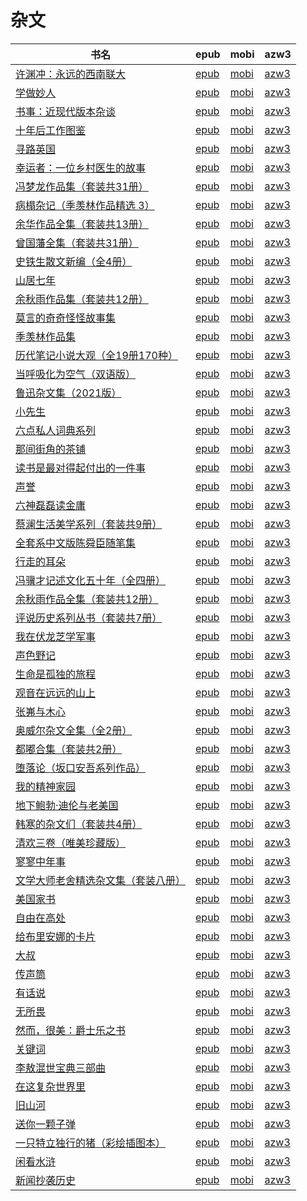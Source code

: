# 杂文

| 书名 | epub | mobi | azw3 |
| --- | --- | --- | --- |
| [许渊冲：永远的西南联大](http://ct.dalanmei.com/f/31084289-771246829-ed0587) | [epub](http://ct.dalanmei.com/f/31084289-771246829-ed0587) | [mobi](http://ct.dalanmei.com/f/31084289-771231590-a0051b) | [azw3](http://ct.dalanmei.com/f/31084289-771236524-f663a4) |
| [学做妙人](http://ct.dalanmei.com/f/31084289-771240484-d2271f) | [epub](http://ct.dalanmei.com/f/31084289-771240484-d2271f) | [mobi](http://ct.dalanmei.com/f/31084289-771228581-799158) | [azw3](http://ct.dalanmei.com/f/31084289-771232486-f48235) |
| [书事：近现代版本杂谈](http://ct.dalanmei.com/f/31084289-771240603-b0658a) | [epub](http://ct.dalanmei.com/f/31084289-771240603-b0658a) | [mobi](http://ct.dalanmei.com/f/31084289-771228804-73feb0) | [azw3](http://ct.dalanmei.com/f/31084289-771232613-1d45e6) |
| [十年后工作图鉴](http://ct.dalanmei.com/f/31084289-771240610-975544) | [epub](http://ct.dalanmei.com/f/31084289-771240610-975544) | [mobi](http://ct.dalanmei.com/f/31084289-771228815-26a21f) | [azw3](http://ct.dalanmei.com/f/31084289-771232620-582620) |
| [寻路英国](http://ct.dalanmei.com/f/31084289-771240689-2cdf9d) | [epub](http://ct.dalanmei.com/f/31084289-771240689-2cdf9d) | [mobi](http://ct.dalanmei.com/f/31084289-771228936-763de4) | [azw3](http://ct.dalanmei.com/f/31084289-771232707-1db4b5) |
| [幸运者：一位乡村医生的故事](http://ct.dalanmei.com/f/31084289-771240699-6cef2b) | [epub](http://ct.dalanmei.com/f/31084289-771240699-6cef2b) | [mobi](http://ct.dalanmei.com/f/31084289-771228957-6a8a32) | [azw3](http://ct.dalanmei.com/f/31084289-771232722-111a13) |
| [冯梦龙作品集（套装共31册）](http://ct.dalanmei.com/f/31084289-771241143-3fd0cc) | [epub](http://ct.dalanmei.com/f/31084289-771241143-3fd0cc) | [mobi](http://ct.dalanmei.com/f/31084289-771229578-8dfffb) | [azw3](http://ct.dalanmei.com/f/31084289-771233266-8d06c8) |
| [病榻杂记（季羡林作品精选 3）](http://ct.dalanmei.com/f/31084289-771241229-a8cb75) | [epub](http://ct.dalanmei.com/f/31084289-771241229-a8cb75) | [mobi](http://ct.dalanmei.com/f/31084289-771229665-2e70f9) | [azw3](http://ct.dalanmei.com/f/31084289-771233334-32c6f9) |
| [余华作品全集（套装共13册）](http://ct.dalanmei.com/f/31084289-771241292-cee263) | [epub](http://ct.dalanmei.com/f/31084289-771241292-cee263) | [mobi](http://ct.dalanmei.com/f/31084289-771229811-9ba909) | [azw3](http://ct.dalanmei.com/f/31084289-771233378-d06485) |
| [曾国藩全集（套装共31册）](http://ct.dalanmei.com/f/31084289-771246002-a70f51) | [epub](http://ct.dalanmei.com/f/31084289-771246002-a70f51) | [mobi](http://ct.dalanmei.com/f/31084289-771230323-39cf88) | [azw3](http://ct.dalanmei.com/f/31084289-771235802-3730f9) |
| [史铁生散文新编（全4册）](http://ct.dalanmei.com/f/31084289-771246021-d2126f) | [epub](http://ct.dalanmei.com/f/31084289-771246021-d2126f) | [mobi](http://ct.dalanmei.com/f/31084289-771230352-2091a1) | [azw3](http://ct.dalanmei.com/f/31084289-771235823-1760f5) |
| [山居七年](http://ct.dalanmei.com/f/31084289-771246034-2b9c1d) | [epub](http://ct.dalanmei.com/f/31084289-771246034-2b9c1d) | [mobi](http://ct.dalanmei.com/f/31084289-771230367-c60f3f) | [azw3](http://ct.dalanmei.com/f/31084289-771235838-8add4a) |
| [余秋雨作品集（套装共12册）](http://ct.dalanmei.com/f/31084289-771246121-db7322) | [epub](http://ct.dalanmei.com/f/31084289-771246121-db7322) | [mobi](http://ct.dalanmei.com/f/31084289-771230486-06d8fe) | [azw3](http://ct.dalanmei.com/f/31084289-771235890-07da9b) |
| [莫言的奇奇怪怪故事集](http://ct.dalanmei.com/f/31084289-771246350-4bfd48) | [epub](http://ct.dalanmei.com/f/31084289-771246350-4bfd48) | [mobi](http://ct.dalanmei.com/f/31084289-771230850-bdaf41) | [azw3](http://ct.dalanmei.com/f/31084289-771236100-9a7383) |
| [季羡林作品集](http://ct.dalanmei.com/f/31084289-599098003-54e1d9) | [epub](http://ct.dalanmei.com/f/31084289-599098003-54e1d9) | [mobi](http://ct.dalanmei.com/f/31084289-599086519-570792) | [azw3](http://ct.dalanmei.com/f/31084289-599087722-57bed4) |
| [历代笔记小说大观（全19册170种）](http://ct.dalanmei.com/f/31084289-585235185-5a5b7c) | [epub](http://ct.dalanmei.com/f/31084289-585235185-5a5b7c) | [mobi](http://ct.dalanmei.com/f/31084289-585231212-23702a) | [azw3](http://ct.dalanmei.com/f/31084289-585233009-1c3839) |
| [当呼吸化为空气（双语版）](http://ct.dalanmei.com/f/31084289-582590431-41b8c3) | [epub](http://ct.dalanmei.com/f/31084289-582590431-41b8c3) | [mobi](http://ct.dalanmei.com/f/31084289-582590335-1c1d1e) | [azw3](http://ct.dalanmei.com/f/31084289-582590388-f823f8) |
| [鲁迅杂文集（2021版）](http://ct.dalanmei.com/f/31084289-578844094-16f0f7) | [epub](http://ct.dalanmei.com/f/31084289-578844094-16f0f7) | [mobi](http://ct.dalanmei.com/f/31084289-578840082-f68897) | [azw3](http://ct.dalanmei.com/f/31084289-578842424-4ca7c9) |
| [小先生](http://ct.dalanmei.com/f/31084289-578844168-ffb894) | [epub](http://ct.dalanmei.com/f/31084289-578844168-ffb894) | [mobi](http://ct.dalanmei.com/f/31084289-578840203-5545ff) | [azw3](http://ct.dalanmei.com/f/31084289-578842526-c2d188) |
| [六点私人词典系列](http://ct.dalanmei.com/f/31084289-575330535-c81426) | [epub](http://ct.dalanmei.com/f/31084289-575330535-c81426) | [mobi](http://ct.dalanmei.com/f/31084289-575220113-51caec) | [azw3](http://ct.dalanmei.com/f/31084289-575305067-90019f) |
| [那间街角的茶铺](http://ct.dalanmei.com/f/31084289-570287221-9d26d1) | [epub](http://ct.dalanmei.com/f/31084289-570287221-9d26d1) | [mobi](http://ct.dalanmei.com/f/31084289-570170331-b55d4e) | [azw3](http://ct.dalanmei.com/f/31084289-570358571-39c4b7) |
| [读书是最对得起付出的一件事](http://ct.dalanmei.com/f/31084289-570287845-a44503) | [epub](http://ct.dalanmei.com/f/31084289-570287845-a44503) | [mobi](http://ct.dalanmei.com/f/31084289-570170443-8004a6) | [azw3](http://ct.dalanmei.com/f/31084289-570358798-5c285e) |
| [声誉](http://ct.dalanmei.com/f/31084289-570291342-24a84d) | [epub](http://ct.dalanmei.com/f/31084289-570291342-24a84d) | [mobi](http://ct.dalanmei.com/f/31084289-570171220-8f9931) | [azw3](http://ct.dalanmei.com/f/31084289-570360173-ffa9da) |
| [六神磊磊读金庸](http://ct.dalanmei.com/f/31084289-570316530-266c67) | [epub](http://ct.dalanmei.com/f/31084289-570316530-266c67) | [mobi](http://ct.dalanmei.com/f/31084289-570164273-55bb1d) | [azw3](http://ct.dalanmei.com/f/31084289-571381131-98d048) |
| [蔡澜生活美学系列（套装共9册）](http://ct.dalanmei.com/f/31084289-570353459-8a12f5) | [epub](http://ct.dalanmei.com/f/31084289-570353459-8a12f5) | [mobi](http://ct.dalanmei.com/f/31084289-570130194-d64649) | [azw3](http://ct.dalanmei.com/f/31084289-571401752-806892) |
| [全套系中文版陈舜臣随笔集](http://ct.dalanmei.com/f/31084289-572080082-7c889f) | [epub](http://ct.dalanmei.com/f/31084289-572080082-7c889f) | [mobi](http://ct.dalanmei.com/f/31084289-571729728-27a35c) | [azw3](http://ct.dalanmei.com/f/31084289-572106937-273ef1) |
| [行走的耳朵](http://ct.dalanmei.com/f/31084289-572090130-fd7b72) | [epub](http://ct.dalanmei.com/f/31084289-572090130-fd7b72) | [mobi](http://ct.dalanmei.com/f/31084289-571728001-841b52) | [azw3](http://ct.dalanmei.com/f/31084289-572113527-1c4097) |
| [冯骥才记述文化五十年（全四册）](http://ct.dalanmei.com/f/31084289-572112607-cced65) | [epub](http://ct.dalanmei.com/f/31084289-572112607-cced65) | [mobi](http://ct.dalanmei.com/f/31084289-571723345-722bb6) | [azw3](http://ct.dalanmei.com/f/31084289-572116794-cb9d19) |
| [余秋雨作品全集（套装共12册）](http://ct.dalanmei.com/f/31084289-572114813-a6efbc) | [epub](http://ct.dalanmei.com/f/31084289-572114813-a6efbc) | [mobi](http://ct.dalanmei.com/f/31084289-571711248-19282f) | [azw3](http://ct.dalanmei.com/f/31084289-572134240-ead7a1) |
| [评说历史系列丛书（套装共7册）](http://ct.dalanmei.com/f/31084289-572114976-fedee2) | [epub](http://ct.dalanmei.com/f/31084289-572114976-fedee2) | [mobi](http://ct.dalanmei.com/f/31084289-571710394-5206c7) | [azw3](http://ct.dalanmei.com/f/31084289-572135321-5bddd3) |
| [我在伏龙芝学军事](http://ct.dalanmei.com/f/31084289-572115108-f63716) | [epub](http://ct.dalanmei.com/f/31084289-572115108-f63716) | [mobi](http://ct.dalanmei.com/f/31084289-571709592-d329bf) | [azw3](http://ct.dalanmei.com/f/31084289-572136241-5007d8) |
| [声色野记](http://ct.dalanmei.com/f/31084289-572115162-198e9b) | [epub](http://ct.dalanmei.com/f/31084289-572115162-198e9b) | [mobi](http://ct.dalanmei.com/f/31084289-571709372-668639) | [azw3](http://ct.dalanmei.com/f/31084289-572136420-b5d0ad) |
| [生命是孤独的旅程](http://ct.dalanmei.com/f/31084289-572115451-87fbe7) | [epub](http://ct.dalanmei.com/f/31084289-572115451-87fbe7) | [mobi](http://ct.dalanmei.com/f/31084289-571708318-80cee3) | [azw3](http://ct.dalanmei.com/f/31084289-572137421-940d37) |
| [观音在远远的山上](http://ct.dalanmei.com/f/31084289-572120267-13f99d) | [epub](http://ct.dalanmei.com/f/31084289-572120267-13f99d) | [mobi](http://ct.dalanmei.com/f/31084289-571647807-512907) | [azw3](http://ct.dalanmei.com/f/31084289-572180564-249cad) |
| [张岪与木心](http://ct.dalanmei.com/f/31084289-571812125-361763) | [epub](http://ct.dalanmei.com/f/31084289-571812125-361763) | [mobi](http://ct.dalanmei.com/f/31084289-571542407-a21cc5) | [azw3](http://ct.dalanmei.com/f/31084289-572196453-ce339d) |
| [奥威尔杂文全集（全2册）](http://ct.dalanmei.com/f/31084289-571831333-0ebe2c) | [epub](http://ct.dalanmei.com/f/31084289-571831333-0ebe2c) | [mobi](http://ct.dalanmei.com/f/31084289-571549434-d7bea2) | [azw3](http://ct.dalanmei.com/f/31084289-572200215-fffb52) |
| [都嘟合集（套装共2册）](http://ct.dalanmei.com/f/31084289-571894945-09c579) | [epub](http://ct.dalanmei.com/f/31084289-571894945-09c579) | [mobi](http://ct.dalanmei.com/f/31084289-571554480-6cc9f6) | [azw3](http://ct.dalanmei.com/f/31084289-572202886-c90491) |
| [堕落论（坂口安吾系列作品）](http://ct.dalanmei.com/f/31084289-571912633-28abc5) | [epub](http://ct.dalanmei.com/f/31084289-571912633-28abc5) | [mobi](http://ct.dalanmei.com/f/31084289-571556132-f9a075) | [azw3](http://ct.dalanmei.com/f/31084289-572203339-0ec3e2) |
| [我的精神家园](http://ct.dalanmei.com/f/31084289-571919790-84a619) | [epub](http://ct.dalanmei.com/f/31084289-571919790-84a619) | [mobi](http://ct.dalanmei.com/f/31084289-571559059-f89c28) | [azw3](http://ct.dalanmei.com/f/31084289-572211435-59b25c) |
| [地下鲍勃·迪伦与老美国](http://ct.dalanmei.com/f/31084289-572009301-42f864) | [epub](http://ct.dalanmei.com/f/31084289-572009301-42f864) | [mobi](http://ct.dalanmei.com/f/31084289-571562474-c22f4f) | [azw3](http://ct.dalanmei.com/f/31084289-571910986-18f94d) |
| [韩寒的杂文们（套装共4册）](http://ct.dalanmei.com/f/31084289-571733502-8c6ab8) | [epub](http://ct.dalanmei.com/f/31084289-571733502-8c6ab8) | [mobi](http://ct.dalanmei.com/f/31084289-571613465-d87ad0) | [azw3](http://ct.dalanmei.com/f/31084289-571913104-225da9) |
| [清欢三卷（唯美珍藏版）](http://ct.dalanmei.com/f/31084289-571772693-bef298) | [epub](http://ct.dalanmei.com/f/31084289-571772693-bef298) | [mobi](http://ct.dalanmei.com/f/31084289-571599104-b852cd) | [azw3](http://ct.dalanmei.com/f/31084289-571918006-41491d) |
| [寥寥中年事](http://ct.dalanmei.com/f/31084289-571774739-327fa7) | [epub](http://ct.dalanmei.com/f/31084289-571774739-327fa7) | [mobi](http://ct.dalanmei.com/f/31084289-571497498-81abf3) | [azw3](http://ct.dalanmei.com/f/31084289-571919208-f3c0db) |
| [文学大师老舍精选杂文集（套装八册）](http://ct.dalanmei.com/f/31084289-571775007-c55960) | [epub](http://ct.dalanmei.com/f/31084289-571775007-c55960) | [mobi](http://ct.dalanmei.com/f/31084289-571499308-5d5279) | [azw3](http://ct.dalanmei.com/f/31084289-571919795-ae942c) |
| [美国家书](http://ct.dalanmei.com/f/31084289-571775420-75fccf) | [epub](http://ct.dalanmei.com/f/31084289-571775420-75fccf) | [mobi](http://ct.dalanmei.com/f/31084289-571502094-cd1c2a) | [azw3](http://ct.dalanmei.com/f/31084289-571920345-acdd87) |
| [自由在高处](None) | [epub](None) | [mobi](None) | [azw3](None) |
| [给布里安娜的卡片](None) | [epub](None) | [mobi](None) | [azw3](None) |
| [大叔](http://ct.dalanmei.com/f/31084289-571803227-b47103) | [epub](http://ct.dalanmei.com/f/31084289-571803227-b47103) | [mobi](http://ct.dalanmei.com/f/31084289-571533337-648d99) | [azw3](http://ct.dalanmei.com/f/31084289-571989977-ed539a) |
| [传声筒](http://ct.dalanmei.com/f/31084289-571807177-4da6eb) | [epub](http://ct.dalanmei.com/f/31084289-571807177-4da6eb) | [mobi](http://ct.dalanmei.com/f/31084289-571539171-815e47) | [azw3](http://ct.dalanmei.com/f/31084289-571992144-d7564b) |
| [有话说](http://ct.dalanmei.com/f/31084289-571808464-702b8a) | [epub](http://ct.dalanmei.com/f/31084289-571808464-702b8a) | [mobi](http://ct.dalanmei.com/f/31084289-571540755-c50232) | [azw3](http://ct.dalanmei.com/f/31084289-572009897-8f4c68) |
| [无所畏](http://ct.dalanmei.com/f/31084289-571879712-fe83f6) | [epub](http://ct.dalanmei.com/f/31084289-571879712-fe83f6) | [mobi](http://ct.dalanmei.com/f/31084289-571551953-8ad5b7) | [azw3](http://ct.dalanmei.com/f/31084289-572069133-5ba675) |
| [然而，很美：爵士乐之书](http://ct.dalanmei.com/f/31084289-571989771-d1dbeb) | [epub](http://ct.dalanmei.com/f/31084289-571989771-d1dbeb) | [mobi](http://ct.dalanmei.com/f/31084289-571561895-e4e278) | [azw3](http://ct.dalanmei.com/f/31084289-571840676-be97b3) |
| [关键词](None) | [epub](None) | [mobi](None) | [azw3](None) |
| [李敖混世宝典三部曲](http://ct.dalanmei.com/f/31084289-571735956-f4c3d2) | [epub](http://ct.dalanmei.com/f/31084289-571735956-f4c3d2) | [mobi](http://ct.dalanmei.com/f/31084289-571584063-37ee8d) | [azw3](http://ct.dalanmei.com/f/31084289-571854314-548c47) |
| [在这复杂世界里](http://ct.dalanmei.com/f/31084289-571737978-0f7eb3) | [epub](http://ct.dalanmei.com/f/31084289-571737978-0f7eb3) | [mobi](http://ct.dalanmei.com/f/31084289-571588557-69c497) | [azw3](http://ct.dalanmei.com/f/31084289-571868101-3eefe0) |
| [旧山河](http://ct.dalanmei.com/f/31084289-571774832-345a21) | [epub](http://ct.dalanmei.com/f/31084289-571774832-345a21) | [mobi](http://ct.dalanmei.com/f/31084289-571497788-c96568) | [azw3](http://ct.dalanmei.com/f/31084289-571872021-9e0797) |
| [送你一颗子弹](http://ct.dalanmei.com/f/31084289-571776708-1e3ec8) | [epub](http://ct.dalanmei.com/f/31084289-571776708-1e3ec8) | [mobi](http://ct.dalanmei.com/f/31084289-571512726-8ccb5e) | [azw3](http://ct.dalanmei.com/f/31084289-571876269-b81811) |
| [一只特立独行的猪（彩绘插图本）](http://ct.dalanmei.com/f/31084289-571781302-952f70) | [epub](http://ct.dalanmei.com/f/31084289-571781302-952f70) | [mobi](http://ct.dalanmei.com/f/31084289-571526530-8a160e) | [azw3](http://ct.dalanmei.com/f/31084289-571881327-70dc26) |
| [闲看水浒](None) | [epub](None) | [mobi](None) | [azw3](None) |
| [新闻抄袭历史](None) | [epub](None) | [mobi](None) | [azw3](None) |
